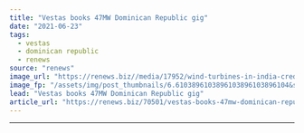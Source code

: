 ```yaml
---
title: "Vestas books 47MW Dominican Republic gig"
date: "2021-06-23"
tags: 
  - vestas
  - dominican republic
  - renews
source: "renews"
image_url: "https://renews.biz//media/17952/wind-turbines-in-india-credit-vestas.jpg?mode=crop&width=770&heightratio=0.6103896103896103896103896104&slimmage=true"
image_fp: "/assets/img/post_thumbnails/6.6103896103896103896103896104&slimmage=true"
lead: "Vestas books 47MW Dominican Republic gig"
article_url: "https://renews.biz/70501/vestas-books-47mw-dominican-republic-gig/"
---
```


---
